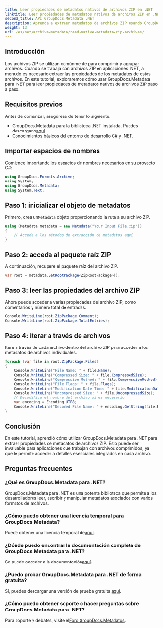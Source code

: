 ```yaml
---
title: Leer propiedades de metadatos nativos de archivos ZIP en .NET
linktitle: Leer propiedades de metadatos nativos de archivos ZIP en .NET
second_title: API GroupDocs.Metadata .NET
description: Aprenda a extraer metadatos de archivos ZIP usando GroupDocs.Metadata para .NET. Explore instrucciones paso a paso para leer propiedades nativas.
weight: 13
url: /es/net/archive-metadata/read-native-metadata-zip-archives/
---
```

## Introducción
Los archivos ZIP se utilizan comúnmente para comprimir y agrupar archivos. Cuando se trabaja con archivos ZIP en aplicaciones .NET, a menudo es necesario extraer las propiedades de los metadatos de estos archivos. En este tutorial, exploraremos cómo usar GroupDocs.Metadata para .NET para leer propiedades de metadatos nativos de archivos ZIP paso a paso.
## Requisitos previos
Antes de comenzar, asegúrese de tener lo siguiente:
- GroupDocs.Metadata para la biblioteca .NET instalada. Puedes descargarlo[aquí](https://releases.groupdocs.com/metadata/net/).
- Conocimientos básicos del entorno de desarrollo C# y .NET.

## Importar espacios de nombres
Comience importando los espacios de nombres necesarios en su proyecto C#:
```csharp
using GroupDocs.Formats.Archive;
using System;
using GroupDocs.Metadata;
using System.Text;
```
## Paso 1: inicializar el objeto de metadatos
 Primero, crea un`Metadata` objeto proporcionando la ruta a su archivo ZIP.
```csharp
using (Metadata metadata = new Metadata("Your Input File.zip"))
{
    // Acceda a los métodos de extracción de metadatos aquí
}
```
## Paso 2: acceda al paquete raíz ZIP
A continuación, recupere el paquete raíz del archivo ZIP.
```csharp
var root = metadata.GetRootPackage<ZipRootPackage>();
```
## Paso 3: leer las propiedades del archivo ZIP
Ahora puede acceder a varias propiedades del archivo ZIP, como comentarios y número total de entradas.
```csharp
Console.WriteLine(root.ZipPackage.Comment);
Console.WriteLine(root.ZipPackage.TotalEntries);
```
## Paso 4: iterar a través de archivos
Itere a través de cada archivo dentro del archivo ZIP para acceder a los metadatos de archivos individuales.
```csharp
foreach (var file in root.ZipPackage.Files)
{
    Console.WriteLine("File Name: " + file.Name);
    Console.WriteLine("Compressed Size: " + file.CompressedSize);
    Console.WriteLine("Compression Method: " + file.CompressionMethod);
    Console.WriteLine("File Flags: " + file.Flags);
    Console.WriteLine("Modification Date Time: " + file.ModificationDateTime);
    Console.WriteLine("Uncompressed Size: " + file.UncompressedSize);
    // Decodifica el nombre del archivo si es necesario
    var encoding = Encoding.UTF8;
    Console.WriteLine("Decoded File Name: " + encoding.GetString(file.RawName));
}
```

## Conclusión
En este tutorial, aprendió cómo utilizar GroupDocs.Metadata para .NET para extraer propiedades de metadatos de archivos ZIP. Esto puede ser invaluable para aplicaciones que trabajan con archivos comprimidos, ya que le permite acceder a detalles esenciales integrados en cada archivo.

## Preguntas frecuentes
### ¿Qué es GroupDocs.Metadata para .NET?
GroupDocs.Metadata para .NET es una potente biblioteca que permite a los desarrolladores leer, escribir y manipular metadatos asociados con varios formatos de archivos.
### ¿Cómo puedo obtener una licencia temporal para GroupDocs.Metadata?
 Puede obtener una licencia temporal de[aquí](https://purchase.groupdocs.com/temporary-license/).
### ¿Dónde puedo encontrar la documentación completa de GroupDocs.Metadata para .NET?
 Se puede acceder a la documentación[aquí](https://tutorials.groupdocs.com/metadata/net/).
### ¿Puedo probar GroupDocs.Metadata para .NET de forma gratuita?
 Sí, puedes descargar una versión de prueba gratuita.[aquí](https://releases.groupdocs.com/).
### ¿Cómo puedo obtener soporte o hacer preguntas sobre GroupDocs.Metadata para .NET?
 Para soporte y debates, visite el[Foro GroupDocs.Metadatos](https://forum.groupdocs.com/c/metadata/14).
